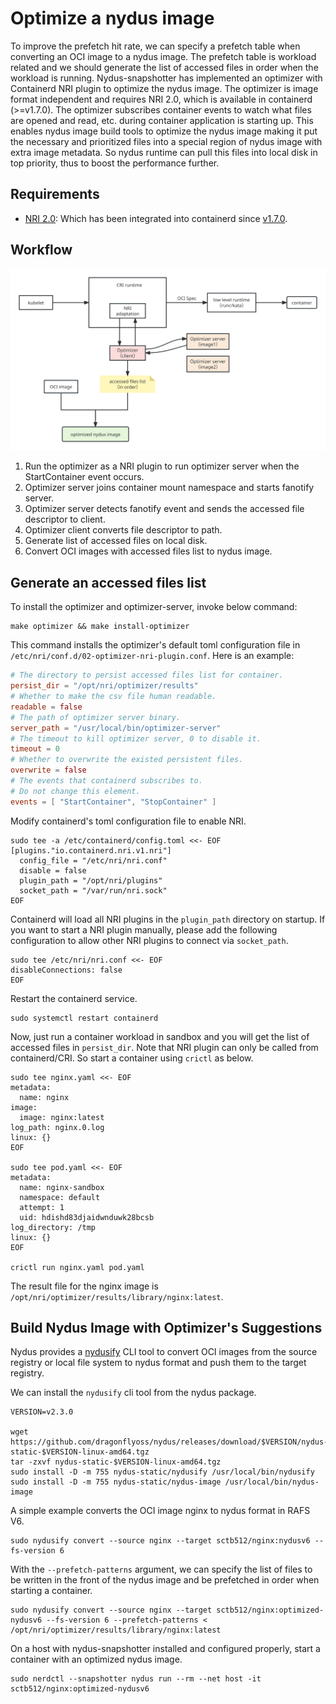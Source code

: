 # Optimize a nydus image

To improve the prefetch hit rate, we can specify a prefetch table when converting an OCI image to a nydus image. The prefetch table is workload related and we should generate the list of accessed files in order when the workload is running. Nydus-snapshotter has implemented an optimizer with Containerd NRI plugin to optimize the nydus image. The optimizer is image format independent and requires NRI 2.0, which is available in containerd (>=v1.7.0). The optimizer subscribes container events to watch what files are opened and read, etc. during container application is starting up. This enables nydus image build tools to optimize the nydus image making it put the necessary and prioritized files into a special region of nydus image with extra image metadata. So nydus runtime can pull this files into local disk in top priority, thus to boost the performance further.

## Requirements

- [NRI 2.0](https://github.com/containerd/nri): Which has been integrated into containerd since [v1.7.0](https://github.com/containerd/containerd/tree/v1.7.0-beta.1).

## Workflow

![optimizer workload](./diagram/optmizer_workflow.svg)

1. Run the optimizer as a NRI plugin to run optimizer server when the StartContainer event occurs.
2. Optimizer server joins container mount namespace and starts fanotify server.
3. Optimizer server detects fanotify event and sends the accessed file descriptor to client.
4. Optimizer client converts file descriptor to path.
5. Generate list of accessed files on local disk.
6. Convert OCI images with accessed files list to nydus image.

## Generate an accessed files list

To install the optimizer and optimizer-server, invoke below command:

```console
make optimizer && make install-optimizer
```

This command installs the optimizer's default toml configuration file in `/etc/nri/conf.d/02-optimizer-nri-plugin.conf`. Here is an example:

```toml
# The directory to persist accessed files list for container.
persist_dir = "/opt/nri/optimizer/results"
# Whether to make the csv file human readable.
readable = false
# The path of optimizer server binary.
server_path = "/usr/local/bin/optimizer-server"
# The timeout to kill optimizer server, 0 to disable it.
timeout = 0
# Whether to overwrite the existed persistent files.
overwrite = false
# The events that containerd subscribes to.
# Do not change this element.
events = [ "StartContainer", "StopContainer" ]
```

Modify containerd's toml configuration file to enable NRI.

```console
sudo tee -a /etc/containerd/config.toml <<- EOF
[plugins."io.containerd.nri.v1.nri"]
  config_file = "/etc/nri/nri.conf"
  disable = false
  plugin_path = "/opt/nri/plugins"
  socket_path = "/var/run/nri.sock"
EOF

```

Containerd will load all NRI plugins in the `plugin_path` directory on startup. If you want to start a NRI plugin manually, please add the following configuration to allow other NRI plugins to connect via `socket_path`.

```console
sudo tee /etc/nri/nri.conf <<- EOF
disableConnections: false
EOF

```

Restart the containerd service.

```console
sudo systemctl restart containerd

```

Now, just run a container workload in sandbox and you will get the list of accessed files in `persist_dir`.
Note that NRI plugin can only be called from containerd/CRI. So start a container using `crictl` as below.

```console
sudo tee nginx.yaml <<- EOF
metadata:
  name: nginx
image:
  image: nginx:latest
log_path: nginx.0.log
linux: {}
EOF

sudo tee pod.yaml <<- EOF
metadata:
  name: nginx-sandbox
  namespace: default
  attempt: 1
  uid: hdishd83djaidwnduwk28bcsb
log_directory: /tmp
linux: {}
EOF

crictl run nginx.yaml pod.yaml

```

The result file for the nginx image is `/opt/nri/optimizer/results/library/nginx:latest`.

## Build Nydus Image with Optimizer's Suggestions

Nydus provides a [nydusify](https://github.com/dragonflyoss/nydus/blob/master/docs/nydusify.md) CLI tool to convert OCI images from the source registry or local file system to nydus format and push them to the target registry.

We can install the `nydusify` cli tool from the nydus package.

```console
VERSION=v2.3.0

wget https://github.com/dragonflyoss/nydus/releases/download/$VERSION/nydus-static-$VERSION-linux-amd64.tgz
tar -zxvf nydus-static-$VERSION-linux-amd64.tgz
sudo install -D -m 755 nydus-static/nydusify /usr/local/bin/nydusify
sudo install -D -m 755 nydus-static/nydus-image /usr/local/bin/nydus-image
```

A simple example converts the OCI image nginx to nydus format in RAFS V6.

```console
sudo nydusify convert --source nginx --target sctb512/nginx:nydusv6 --fs-version 6
```

With the `--prefetch-patterns` argument, we can specify the list of files to be written in the front of the nydus image and be prefetched in order when starting a container.

```console
sudo nydusify convert --source nginx --target sctb512/nginx:optimized-nydusv6 --fs-version 6 --prefetch-patterns < /opt/nri/optimizer/results/library/nginx:latest
```

On a host with nydus-snapshotter installed and configured properly, start a container with an optimized nydus image.

```console
sudo nerdctl --snapshotter nydus run --rm --net host -it sctb512/nginx:optimized-nydusv6
```
